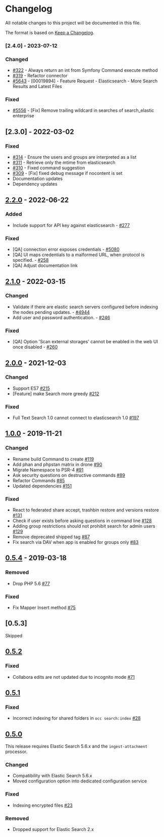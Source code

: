 # Changelog

All notable changes to this project will be documented in this file.

The format is based on [Keep a Changelog](http://keepachangelog.com/en/1.0.0/).

### [2.4.0] - 2023-07-12

### Changed

* [#322](https://github.com/owncloud/search_elastic/pull/322) - Always return an int from Symfony Command execute method
* [#319](https://github.com/owncloud/search_elastic/pull/319) - Refactor connector
* [#5643](https://github.com/owncloud/enterprise/issues/5643) - [00019894] - Feature Request - Elasticsearch - More Search Results and Latest Files

### Fixed

* [#5556](https://github.com/owncloud/enterprise/issues/5556) - [Fix] Remove trailing wildcard in searches of search_elastic enterprise

## [2.3.0] - 2022-03-02

### Fixed

* [#314](https://github.com/owncloud/search_elastic/pull/314) - Ensure the users and groups are interpreted as a list
* [#311](https://github.com/owncloud/search_elastic/pull/311) - Retrieve only the mtime from elasticsearch
* [#310](https://github.com/owncloud/search_elastic/pull/310) - Fixed command suggestion
* [#309](https://github.com/owncloud/search_elastic/pull/309) - [Fix] fixed debug message if nocontent is set
* Documentation updates
* Dependency updates


## [2.2.0] - 2022-06-22

### Added

* Include support for API key against elasticsearch - [#277](https://github.com/owncloud/search_elastic/issues/277)

### Fixed

* [QA] connection error exposes credentials - [#5080](https://github.com/owncloud/enterprise/issues/5080)
* [QA] UI maps credentials to a malformed URL, when protocol is specified. - [#258](https://github.com/owncloud/search_elastic/issues/258)
* [QA] Adjust documentation link


## [2.1.0] - 2022-03-15

### Changed

- Validate if there are elastic search servers configured before indexing the nodes pending updates. - [#4944](https://github.com/owncloud/enterprise/issues/4944)
- Add user and password authentication. - [#246](https://github.com/owncloud/search_elastic/issues/246)

### Fixed

- [QA] Option 'Scan external storages' cannot be enabled in the web UI once disabled - [#260](https://github.com/owncloud/search_elastic/issues/246)


## [2.0.0] - 2021-12-03

### Changed
- Support ES7 [#215](https://github.com/owncloud/search_elastic/pull/215)
- [Feature] make Search more greedy [#212](https://github.com/owncloud/search_elastic/pull/212)

### Fixed
- Full Text Search 1.0 cannot connect to elasticsearch 1.0 [#197](https://github.com/owncloud/search_elastic/pull/197)


## [1.0.0] - 2019-11-21

### Changed
- Rename build Command to create [#119](https://github.com/owncloud/search_elastic/pull/119)
- Add phan and phpstan matrix in drone [#90](https://github.com/owncloud/search_elastic/pull/90)
- Migrate Namespace to PSR-4 [#91](https://github.com/owncloud/search_elastic/pull/91)
- Ask security questions on destructive commands [#89](https://github.com/owncloud/search_elastic/pull/89)
- Refactor Commands [#85](https://github.com/owncloud/search_elastic/pull/85)
- Updated dependencies [#151](https://github.com/owncloud/search_elastic/pull/151)

### Fixed
- React to federated share accept, trashbin restore and versions restore [#131](https://github.com/owncloud/search_elastic/pull/131)
- Check if user exists before asking questions in command line [#128](https://github.com/owncloud/search_elastic/pull/128)
- Adding group restrictions should not prohibit search for admin users [#129](https://github.com/owncloud/search_elastic/pull/129)
- Remove deprecated shipped tag [#87](https://github.com/owncloud/search_elastic/pull/87)
- Fix search via DAV when app is enabled for groups only [#83](https://github.com/owncloud/search_elastic/pull/83)

## [0.5.4] - 2019-03-18

### Removed
- Drop PHP 5.6 [#77](https://github.com/owncloud/search_elastic/pull/77)

### Fixed

- Fix Mapper Insert method [#75](https://github.com/owncloud/search_elastic/pull/75)

## [0.5.3]
Skipped

## [0.5.2]

### Fixed
- Collabora edits are not updated due to incognito mode [#71](https://github.com/owncloud/search_elastic/pull/71)

## [0.5.1]

### Fixed
- Incorrect indexing for shared folders in `occ search:index` [#28](https://github.com/owncloud/search_elastic/pull/28)

## [0.5.0]
This release requires Elastic Search 5.6.x and the `ingest-attachment` processor.

### Changed
- Compatibility with Elastic Search 5.6.x 
- Moved configuration option into dedicated configuration service

### Fixed
- Indexing encrypted files [#23](https://github.com/owncloud/search_elastic/pull/23)

### Removed
- Dropped support for Elastic Search 2.x

[Unreleased]: https://github.com/owncloud/search_elastic/compare/v2.2.0...master
[2.2.0]: https://github.com/owncloud/search_elastic/compare/v2.1.0...v2.2.0
[2.1.0]: https://github.com/owncloud/search_elastic/compare/v2.0.0...v2.1.0
[2.0.0]: https://github.com/owncloud/search_elastic/compare/v1.0.0...v2.0.0
[1.0.0]: https://github.com/owncloud/search_elastic/compare/v0.5.4...v1.0.0
[0.5.4]: https://github.com/owncloud/search_elastic/compare/v0.5.2...v0.5.4
[0.5.2]: https://github.com/owncloud/search_elastic/compare/v0.5.1...v0.5.2
[0.5.1]: https://github.com/owncloud/search_elastic/compare/v0.5.0...v0.5.1
[0.5.0]: https://github.com/owncloud/search_elastic/compare/d1e94c0c7727b0eb73f62331eb52322ff8103824...v0.5.0

